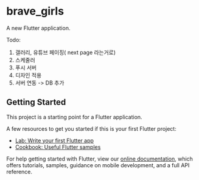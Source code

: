 # brave_girls

A new Flutter application.

Todo:

1. 갤러리, 유튜브 페이징( next page 라는거로)
2. 스케줄러
3. 푸시 서버
4. 디자인 적용
5. 서버 연동 -> DB 추가

## Getting Started

This project is a starting point for a Flutter application.

A few resources to get you started if this is your first Flutter project:

- [Lab: Write your first Flutter app](https://flutter.dev/docs/get-started/codelab)
- [Cookbook: Useful Flutter samples](https://flutter.dev/docs/cookbook)

For help getting started with Flutter, view our
[online documentation](https://flutter.dev/docs), which offers tutorials,
samples, guidance on mobile development, and a full API reference.
